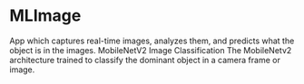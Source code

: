 # MLImage
App which captures real-time images, analyzes them, and predicts what the object is in the images.
MobileNetV2
Image Classification 
The MobileNetv2 architecture trained to classify the dominant object in a camera frame or image.
